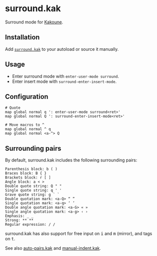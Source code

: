 # surround.kak

Surround mode for [Kakoune].

## Installation

Add [`surround.kak`](rc/surround.kak) to your autoload or source it manually.

## Usage

- Enter surround mode with `enter-user-mode surround`.
- Enter insert mode with `surround-enter-insert-mode`.

## Configuration

``` kak
# Quote
map global normal q ': enter-user-mode surround<ret>'
map global normal Q ': surround-enter-insert-mode<ret>'

# Move macros to ^
map global normal ^ q
map global normal <a-^> Q
```

## Surrounding pairs

By default, surround.kak includes the following surrounding pairs:

```
Parenthesis block: b ( )
Braces block: B { }
Brackets block: r [ ]
Angle block: a < >
Double quote string: Q " "
Single quote string: q ' '
Grave quote string: g ` `
Double quotation mark: <a-Q> “ ”
Single quotation mark: <a-q> ‘ ’
Double angle quotation mark: <a-G> « »
Single angle quotation mark: <a-g> ‹ ›
Emphasis: _ _
Strong: ** **
Regular expression: / /
```

surround.kak has also support for free input on <kbd>i</kbd> and <kbd>m</kbd> (mirror), and tags on <kbd>t</kbd>.

See also [auto-pairs.kak] and [manual-indent.kak].

[Kakoune]: https://kakoune.org
[auto-pairs.kak]: https://github.com/alexherbo2/auto-pairs.kak
[manual-indent.kak]: https://github.com/alexherbo2/manual-indent.kak
